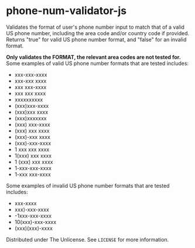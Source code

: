 # phone-num-validator-js
Validates the format of user's phone number input to match that of a valid US phone number, including the area code and/or country code if provided. Returns "true" for valid US phone number format, and "false" for an invalid format.

**Only validates the FORMAT, the relevant area codes are not tested for.**
Some examples of valid US phone number formats that are tested includes:
  - xxx-xxx-xxxx
  - xxx-xxx xxxx
  - xxx xxx-xxxx
  - xxx xxx xxxx
  - xxxxxxxxxx
  - (xxx)xxx-xxxx
  - (xxx)xxx xxxx
  - (xxx)xxxxxxx
  - (xxx) xxx-xxxx
  - (xxx) xxx xxxx
  - (xxx)-xxx xxxx
  - (xxx)-xxx-xxxx
  - 1 xxx xxx xxxx
  - 1(xxx) xxx xxxx
  - 1 (xxx) xxx xxxx
  - 1-xxx-xxx-xxxx
  - 1-xxx xxx-xxxx
  
Some examples of invalid US phone number formats that are tested includes:
  - xxx-xxxx
  - xxx)-xxx-xxxx
  - -1xxx-xxx-xxxx
  - 10(xxx)-xxx-xxxx
  - (xxx)(xxx)-xxxx

Distributed under The Unlicense. See ``LICENSE`` for more information.
